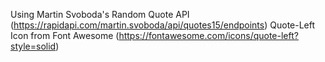 Using Martin Svoboda's Random Quote API (https://rapidapi.com/martin.svoboda/api/quotes15/endpoints)
Quote-Left Icon from Font Awesome (https://fontawesome.com/icons/quote-left?style=solid)
